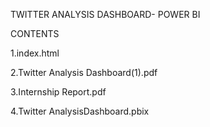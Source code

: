 TWITTER ANALYSIS DASHBOARD- POWER BI

CONTENTS

1.index.html

2.Twitter Analysis Dashboard(1).pdf

3.Internship Report.pdf

4.Twitter AnalysisDashboard.pbix
